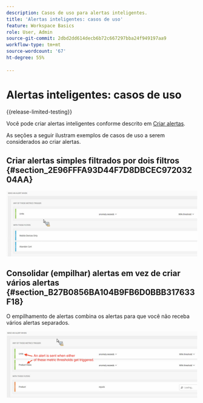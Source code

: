 ```yaml
---
description: Casos de uso para alertas inteligentes.
title: 'Alertas inteligentes: casos de uso'
feature: Workspace Basics
role: User, Admin
source-git-commit: 2dbd2dd614decb6b72c667297bba24f949197aa9
workflow-type: tm+mt
source-wordcount: '67'
ht-degree: 55%

---
```


# Alertas inteligentes: casos de uso

{{release-limited-testing}}

Você pode criar alertas inteligentes conforme descrito em [Criar alertas](/help/analysis-workspace/c-intelligent-alerts/alert-builder.md).

As seções a seguir ilustram exemplos de casos de uso a serem considerados ao criar alertas.

## Criar alertas simples filtrados por dois filtros {#section_2E96FFFA93D44F7D8DBCEC97203204AA}

<!-- 

Update screenshots for better readability.

 -->

![](assets/alerts_example1.png)



## Consolidar (empilhar) alertas em vez de criar vários alertas {#section_B27B0856BA104B9FB6D0BBB317633F18}

O empilhamento de alertas combina os alertas para que você não receba vários alertas separados.

![](assets/alerts_example2.png)
